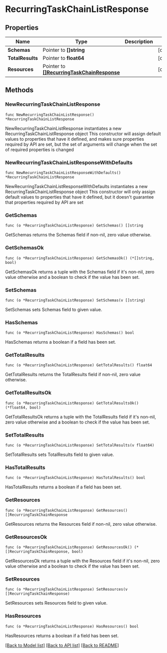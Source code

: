 # RecurringTaskChainListResponse

## Properties

Name | Type | Description | Notes
------------ | ------------- | ------------- | -------------
**Schemas** | Pointer to **[]string** |  | [optional] 
**TotalResults** | Pointer to **float64** |  | [optional] 
**Resources** | Pointer to [**[]RecurringTaskChainResponse**](RecurringTaskChainResponse.md) |  | [optional] 

## Methods

### NewRecurringTaskChainListResponse

`func NewRecurringTaskChainListResponse() *RecurringTaskChainListResponse`

NewRecurringTaskChainListResponse instantiates a new RecurringTaskChainListResponse object
This constructor will assign default values to properties that have it defined,
and makes sure properties required by API are set, but the set of arguments
will change when the set of required properties is changed

### NewRecurringTaskChainListResponseWithDefaults

`func NewRecurringTaskChainListResponseWithDefaults() *RecurringTaskChainListResponse`

NewRecurringTaskChainListResponseWithDefaults instantiates a new RecurringTaskChainListResponse object
This constructor will only assign default values to properties that have it defined,
but it doesn't guarantee that properties required by API are set

### GetSchemas

`func (o *RecurringTaskChainListResponse) GetSchemas() []string`

GetSchemas returns the Schemas field if non-nil, zero value otherwise.

### GetSchemasOk

`func (o *RecurringTaskChainListResponse) GetSchemasOk() (*[]string, bool)`

GetSchemasOk returns a tuple with the Schemas field if it's non-nil, zero value otherwise
and a boolean to check if the value has been set.

### SetSchemas

`func (o *RecurringTaskChainListResponse) SetSchemas(v []string)`

SetSchemas sets Schemas field to given value.

### HasSchemas

`func (o *RecurringTaskChainListResponse) HasSchemas() bool`

HasSchemas returns a boolean if a field has been set.

### GetTotalResults

`func (o *RecurringTaskChainListResponse) GetTotalResults() float64`

GetTotalResults returns the TotalResults field if non-nil, zero value otherwise.

### GetTotalResultsOk

`func (o *RecurringTaskChainListResponse) GetTotalResultsOk() (*float64, bool)`

GetTotalResultsOk returns a tuple with the TotalResults field if it's non-nil, zero value otherwise
and a boolean to check if the value has been set.

### SetTotalResults

`func (o *RecurringTaskChainListResponse) SetTotalResults(v float64)`

SetTotalResults sets TotalResults field to given value.

### HasTotalResults

`func (o *RecurringTaskChainListResponse) HasTotalResults() bool`

HasTotalResults returns a boolean if a field has been set.

### GetResources

`func (o *RecurringTaskChainListResponse) GetResources() []RecurringTaskChainResponse`

GetResources returns the Resources field if non-nil, zero value otherwise.

### GetResourcesOk

`func (o *RecurringTaskChainListResponse) GetResourcesOk() (*[]RecurringTaskChainResponse, bool)`

GetResourcesOk returns a tuple with the Resources field if it's non-nil, zero value otherwise
and a boolean to check if the value has been set.

### SetResources

`func (o *RecurringTaskChainListResponse) SetResources(v []RecurringTaskChainResponse)`

SetResources sets Resources field to given value.

### HasResources

`func (o *RecurringTaskChainListResponse) HasResources() bool`

HasResources returns a boolean if a field has been set.


[[Back to Model list]](../README.md#documentation-for-models) [[Back to API list]](../README.md#documentation-for-api-endpoints) [[Back to README]](../README.md)


